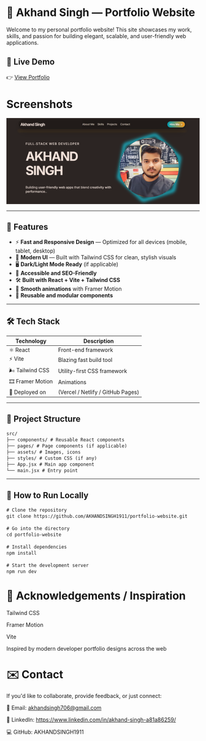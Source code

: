 # 🌟 Akhand Singh — Portfolio Website

Welcome to my personal portfolio website! This site showcases my work, skills, and passion for building elegant, scalable, and user-friendly web applications.

## 🚀 Live Demo  
👉 [View Portfolio](https://your-portfolio-link.com)  


#  Screenshots
   ![Logo](./public/images/Screenshot.png)

---

## 📌 Features

- ⚡ **Fast and Responsive Design** — Optimized for all devices (mobile, tablet, desktop)  
- 🎨 **Modern UI** — Built with Tailwind CSS for clean, stylish visuals  
- 🖥️ **Dark/Light Mode Ready** (if applicable)  
- 🌱 **Accessible and SEO-Friendly**  
- 🛠️ **Built with React + Vite + Tailwind CSS**  
- 💬 **Smooth animations** with Framer Motion  
- 🧩 **Reusable and modular components**

---

## 🛠 Tech Stack

| Technology | Description                       |
|------------|------------------------------------|
| ⚛️ React   | Front-end framework                |
| ⚡ Vite    | Blazing fast build tool            |
| 🌬 Tailwind CSS | Utility-first CSS framework |
| 🎞 Framer Motion | Animations                  |
| 🔗 Deployed on | (Vercel / Netlify / GitHub Pages) |

---

## 📁 Project Structure

```
src/
├── components/ # Reusable React components
├── pages/ # Page components (if applicable)
├── assets/ # Images, icons
├── styles/ # Custom CSS (if any)
├── App.jsx # Main app component
└── main.jsx # Entry point
```


---

## 📝 How to Run Locally

```
# Clone the repository
git clone https://github.com/AKHANDSINGH1911/portfolio-website.git

# Go into the directory
cd portfolio-website

# Install dependencies
npm install

# Start the development server
npm run dev

```

# 🙌 Acknowledgements / Inspiration

Tailwind CSS

Framer Motion

Vite

Inspired by modern developer portfolio designs across the web

# ✉️ Contact
If you'd like to collaborate, provide feedback, or just connect:

📧 Email: akhandsingh706@gmail.com

💼 LinkedIn: https://www.linkedin.com/in/akhand-singh-a81a86259/

💻 GitHub: AKHANDSINGH1911

